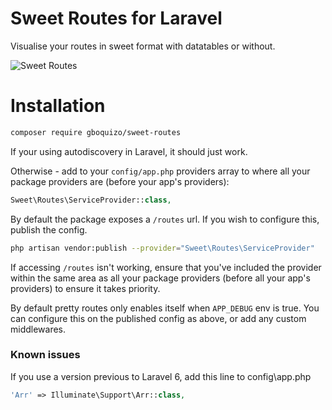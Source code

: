 Sweet Routes for Laravel 
====

Visualise your routes in sweet format with datatables or without.

![Sweet Routes](https://raw.githubusercontent.com/gboquizosanchez/sweet-routes/master/screenshot.png)

# Installation

```bash
composer require gboquizo/sweet-routes
```

If your using autodiscovery in Laravel, it should just work.

Otherwise - add to your `config/app.php` providers array to where all your package providers are (before your app's providers):

```php
Sweet\Routes\ServiceProvider::class,
```

By default the package exposes a `/routes` url. If you wish to configure this, publish the config.

```bash
php artisan vendor:publish --provider="Sweet\Routes\ServiceProvider"
```

If accessing `/routes` isn't working, ensure that you've included the provider within the same area as all your package providers (before all your app's providers) to ensure it takes priority.

By default pretty routes only enables itself when `APP_DEBUG` env is true. You can configure this on the published config as above, or add any custom middlewares.

### Known issues

If you use a version previous to Laravel 6, add this line to config\app.php

```php
'Arr' => Illuminate\Support\Arr::class,
```

